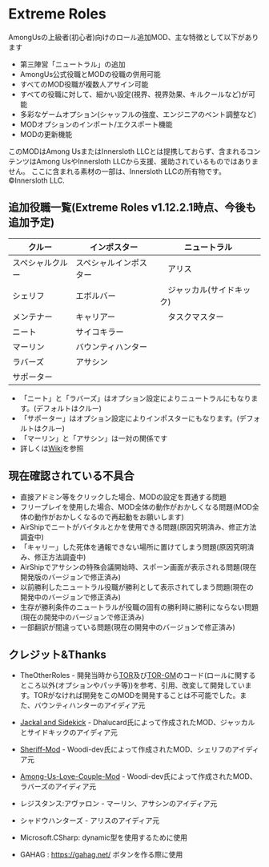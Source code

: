 # Extreme Roles
AmongUsの上級者(初心者)向けのロール追加MOD、主な特徴として以下があります<br>
* 第三陣営「ニュートラル」の追加
* AmongUs公式役職とMODの役職の併用可能
* すべてのMOD役職が複数人アサイン可能
* すべての役職に対して、細かい設定(視界、視界効果、キルクールなど)が可能
* 多彩なゲームオプション(シャッフルの強度、エンジニアのベント調整など)
* MODオプションのインポート/エクスポート機能
* MODの更新機能

このMODはAmong UsまたはInnersloth LLCとは提携しておらず、含まれるコンテンツはAmong UsやInnersloth LLCから支援、援助されているものではありません。
ここに含まれる素材の一部は、Innersloth LLCの所有物です。©Innersloth LLC.

## 追加役職一覧(Extreme Roles v1.12.2.1時点、今後も追加予定)
|  クルー  |  インポスター  | ニュートラル |
| ---- | ---- | ---- |
|  スペシャルクルー  |  スペシャルインポスター  |　アリス　|
|  シェリフ  |  エボルバー  |　ジャッカル(サイドキック)　|
|  メンテナー  |  キャリアー  |　タスクマスター　|
|  ニート  |  サイコキラー  |　|
|  マーリン  |  バウンティハンター  |　|
|  ラバーズ  |  アサシン  |　|
|  サポーター |　|　|
* 「ニート」と「ラバーズ」はオプション設定によりニュートラルにもなります。(デフォルトはクルー)
* 「サポーター」はオプション設定によりインポスターにもなります。(デフォルトはクルー)
* 「マーリン」と「アサシン」は一対の関係です
* 詳しくは[Wiki](https://github.com/yukieiji/ExtremeRoles/wiki/%E3%83%AD%E3%83%BC%E3%83%AB)を参照


## 現在確認されている不具合
- 直接アドミン等をクリックした場合、MODの設定を貫通する問題
- フリープレイを使用した場合、MOD全体の動作がおかしくなる問題(MOD全体の動作がおかしくなるので再起動をお願いします) 
- AirShipでニートがバイタルとかを使用できる問題(原因究明済み、修正方法調査中)
- 「キャリー」した死体を通報できない場所に置けてしまう問題(原因究明済み、修正方法調査中)
- AirShipでアサシンの特殊会議開始時、スポーン画面が表示される問題(現在開発版のバージョンで修正済み)
- 以前勝利したニュートラル役職が勝利として表示されてしまう問題(現在の開発中のバージョンで修正済み)
- 生存が勝利条件のニュートラルが役職の固有の勝利時に勝利にならない問題(現在の開発中のバージョンで修正済み)
- 一部翻訳が間違っている問題(現在の開発中のバージョンで修正済み)


## クレジット&Thanks
- TheOtherRoles - 開発当時から[TOR](https://github.com/Eisbison/TheOtherRoles)及び[TOR-GM](https://github.com/yukinogatari/TheOtherRoles-GM)のコード(ロールに関するところ以外(オプションやパッチ等))を参考、引用、改変して開発しています。TORがなければ開発をこのMODを開発することは不可能でした。また、バウンティハンターのアイディア元
- [Jackal and Sidekick](https://www.twitch.tv/dhalucard) - Dhalucard氏によって作成されたMOD、ジャッカルとサイドキックのアイディア元
- [Sheriff-Mod](https://github.com/Woodi-dev/Among-Us-Sheriff-Mod) - Woodi-dev氏によって作成されたMOD、シェリフのアイディア元
- [Among-Us-Love-Couple-Mod](https://www.curseforge.com/among-us/all-mods/love-couple-mod) - Woodi-dev氏によって作成されたMOD、ラバーズのアイディア元

- レジスタンス:アヴァロン - マーリン、アサシンのアイディア元
- シャドウハンターズ - アリスのアイディア元

- Microsoft.CSharp: dynamic型を使用するために使用
- GAHAG : https://gahag.net/ ボタンを作る際に使用
